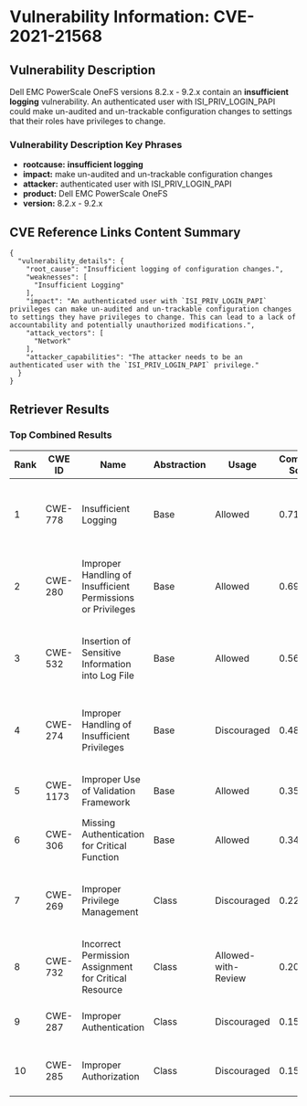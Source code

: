 # Vulnerability Information: CVE-2021-21568

## Vulnerability Description
Dell EMC PowerScale OneFS versions 8.2.x - 9.2.x contain an **insufficient logging** vulnerability. An authenticated user with ISI_PRIV_LOGIN_PAPI could make un-audited and un-trackable configuration changes to settings that their roles have privileges to change.

### Vulnerability Description Key Phrases
- **rootcause:** **insufficient logging**
- **impact:** make un-audited and un-trackable configuration changes
- **attacker:** authenticated user with ISI_PRIV_LOGIN_PAPI
- **product:** Dell EMC PowerScale OneFS
- **version:** 8.2.x - 9.2.x

## CVE Reference Links Content Summary
```
{
  "vulnerability_details": {
    "root_cause": "Insufficient logging of configuration changes.",
    "weaknesses": [
      "Insufficient Logging"
    ],
    "impact": "An authenticated user with `ISI_PRIV_LOGIN_PAPI` privileges can make un-audited and un-trackable configuration changes to settings they have privileges to change. This can lead to a lack of accountability and potentially unauthorized modifications.",
    "attack_vectors": [
      "Network"
    ],
    "attacker_capabilities": "The attacker needs to be an authenticated user with the `ISI_PRIV_LOGIN_PAPI` privilege."
  }
}
```

## Retriever Results

### Top Combined Results

| Rank | CWE ID | Name | Abstraction | Usage | Combined Score | Retrievers | Individual Scores |
|------|--------|------|-------------|-------|---------------|------------|-------------------|
| 1 | CWE-778 | Insufficient Logging | Base | Allowed | 0.7149 | dense, sparse, graph | dense: 0.617, sparse: 0.330, graph: 0.609 |
| 2 | CWE-280 | Improper Handling of Insufficient Permissions or Privileges  | Base | Allowed | 0.6957 | dense, sparse, graph | dense: 0.577, sparse: 0.167, graph: 0.871 |
| 3 | CWE-532 | Insertion of Sensitive Information into Log File | Base | Allowed | 0.5647 | dense, sparse, graph | dense: 0.564, sparse: 0.155, graph: 0.541 |
| 4 | CWE-274 | Improper Handling of Insufficient Privileges | Base | Discouraged | 0.4851 | dense, sparse, graph | dense: 0.549, sparse: 0.144, graph: 0.867 |
| 5 | CWE-1173 | Improper Use of Validation Framework | Base | Allowed | 0.3574 | sparse, graph | sparse: 0.152, graph: 0.757 |
| 6 | CWE-306 | Missing Authentication for Critical Function | Base | Allowed | 0.3450 | dense, sparse | dense: 0.539, sparse: 0.131 |
| 7 | CWE-269 | Improper Privilege Management | Class | Discouraged | 0.2294 | dense, sparse, graph | dense: 0.580, sparse: 0.144, graph: 0.391 |
| 8 | CWE-732 | Incorrect Permission Assignment for Critical Resource | Class | Allowed-with-Review | 0.2096 | dense, sparse | dense: 0.547, sparse: 0.145 |
| 9 | CWE-287 | Improper Authentication | Class | Discouraged | 0.1582 | dense, sparse | dense: 0.541, sparse: 0.144 |
| 10 | CWE-285 | Improper Authorization | Class | Discouraged | 0.1556 | dense, sparse | dense: 0.530, sparse: 0.144 |

